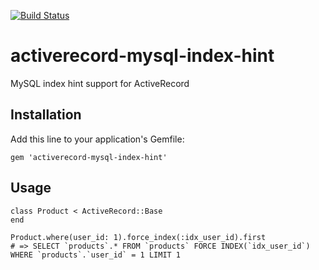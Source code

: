 [![Build Status](https://travis-ci.org/mirakui/activerecord-mysql-index-hint.png)](https://travis-ci.org/mirakui/activerecord-mysql-index-hint)

# activerecord-mysql-index-hint

MySQL index hint support for ActiveRecord

## Installation

Add this line to your application's Gemfile:

    gem 'activerecord-mysql-index-hint'

## Usage

    class Product < ActiveRecord::Base
    end

    Product.where(user_id: 1).force_index(:idx_user_id).first
    # => SELECT `products`.* FROM `products` FORCE INDEX(`idx_user_id`) WHERE `products`.`user_id` = 1 LIMIT 1
